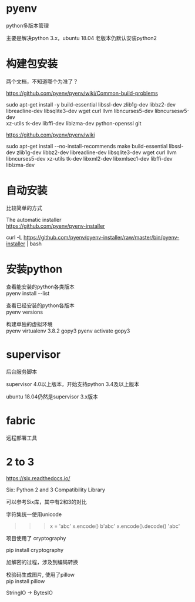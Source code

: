 pyenv
=====

python多版本管理

主要是解决python 3.x，ubuntu 18.04 老版本仍默认安装python2

构建包安装
=========

两个文档，不知道哪个为准了？

https://github.com/pyenv/pyenv/wiki/Common-build-problems

sudo apt-get install -y build-essential libssl-dev zlib1g-dev libbz2-dev \
libreadline-dev libsqlite3-dev wget curl llvm libncurses5-dev libncursesw5-dev \
xz-utils tk-dev libffi-dev liblzma-dev python-openssl git

https://github.com/pyenv/pyenv/wiki

sudo apt-get install --no-install-recommends make build-essential libssl-dev zlib1g-dev libbz2-dev libreadline-dev libsqlite3-dev wget curl llvm libncurses5-dev xz-utils tk-dev libxml2-dev libxmlsec1-dev libffi-dev liblzma-dev

自动安装
=======

比较简单的方式

The automatic installer  
https://github.com/pyenv/pyenv-installer

curl -L https://github.com/pyenv/pyenv-installer/raw/master/bin/pyenv-installer | bash

安装python
==========

查看能安装的python各类版本  
pyenv install --list

查看已经安装的python各版本  
pyenv versions

构建单独的虚拟环境  
pyenv virtualenv 3.8.2 gopy3
pyenv activate gopy3

supervisor
==========

后台服务脚本

supervisor 4.0以上版本，开始支持python 3.4及以上版本

ubuntu 18.04仍然是supervisor 3.x版本

fabric
======

远程部署工具

2 to 3
======

https://six.readthedocs.io/

Six: Python 2 and 3 Compatibility Library

可以参考Six库，其中有2和3的对比

字符集统一使用unicode

>>> x = 'abc'
>>> x.encode()
b'abc'
>>> x.encode().decode()
'abc'

项目使用了 cryptography

pip install cryptography

加解密的过程，涉及到编码转换

校验码生成图片, 使用了pillow  
pip install pillow

StringIO -> BytesIO